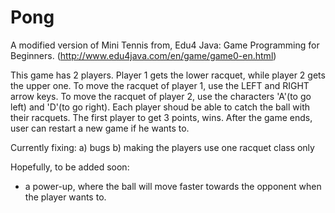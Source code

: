 # Pong

A modified version of Mini Tennis from, Edu4 Java: Game Programming for Beginners. (http://www.edu4java.com/en/game/game0-en.html)

This game has 2 players. Player 1 gets the lower racquet, while player 2 gets the upper one. To move the racquet of player 1, use the LEFT and RIGHT arrow keys. To move the racquet of player 2, use the characters 'A'(to go left) and 'D'(to go right). Each player shoud be able to catch the ball with their racquets. The first player to get 3 points, wins. After the game ends, user can restart a new game if he wants to.

Currently fixing:
  a) bugs
  b) making the players use one racquet class only
  
Hopefully, to be added soon:
  - a power-up, where the ball will move faster towards the opponent when the player wants to. 
